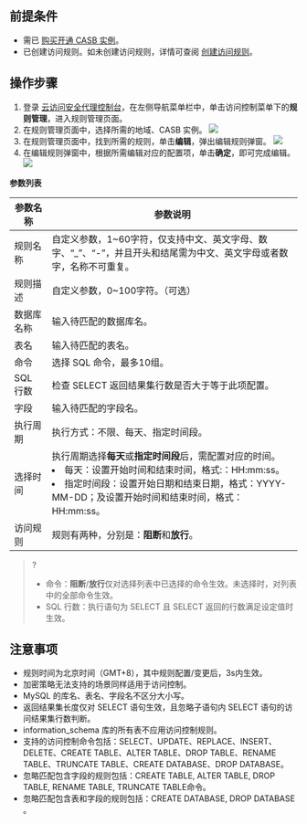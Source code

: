 ## 前提条件
- 需已 [购买开通 CASB 实例](https://cloud.tencent.com/document/product/1303/53298)。
- 已创建访问规则。如未创建访问规则，详情可查阅 [创建访问规则](https://cloud.tencent.com/document/product/1303/64924)。


## 操作步骤
1. 登录 [云访问安全代理控制台](https://console.cloud.tencent.com/casb)，在左侧导航菜单栏中，单击访问控制菜单下的**规则管理**，进入规则管理页面。
2. 在规则管理页面中，选择所需的地域、CASB 实例。
![](https://qcloudimg.tencent-cloud.cn/raw/859a8a38a9bf4fe315cb9386f04f7fe9.png)
1. 在规则管理页面中，找到所需的规则，单击**编辑**，弹出编辑规则弹窗。
![](https://qcloudimg.tencent-cloud.cn/raw/5e9c9fae3c763689303117935e33ba9c.png)
2. 在编辑规则弹窗中，根据所需编辑对应的配置项，单击**确定**，即可完成编辑。
![](https://qcloudimg.tencent-cloud.cn/raw/5e45f3f4fca0bbcbba5a20c4a55d2b9a.png)

**参数列表**

| 参数名称   | 参数说明                                                     |
| ---------- | ------------------------------------------------------------ |
| 规则名称 | 自定义参数，1~60字符，仅支持中文、英文字母、数字、“_”、“-”，并且开头和结尾需为中文、英文字母或者数字，名称不可重复。 |
| 规则描述 | 自定义参数，0~100字符。（可选）                                |
| 数据库名称     | 输入待匹配的数据库名。                                        |
| 表名   | 输入待匹配的表名。 |
| 命令         | 选择 SQL 命令，最多10组。                                     |
| SQL 行数   | 检查 SELECT 返回结果集行数是否大于等于此项配置。    |
| 字段       | 输入待匹配的字段名。                        |
| 执行周期       | 执行方式：不限、每天、指定时间段。                     |
| 选择时间     | 执行周期选择**每天**或**指定时间段**后，需配置对应的时间。<li>每天：设置开始时间和结束时间，格式:：HH:mm:ss。</li> <li>指定时间段：设置开始日期和结束日期，格式：YYYY-MM-DD；及设置开始时间和结束时间，格式：HH:mm:ss。</li>                                   |
| 访问规则       | 规则有两种，分别是：**阻断**和**放行**。                          |

>? 
> - 命令：**阻断**/**放行**仅对选择列表中已选择的命令生效。未选择时，对列表中的全部命令生效。
> - SQL 行数：执行语句为 SELECT 且 SELECT 返回的行数满足设定值时生效。

## 注意事项
- 规则时间为北京时间（GMT+8），其中规则配置/变更后，3s内生效。
- 加密策略无法支持的场景同样适用于访问控制。
- MySQL 的库名、表名、字段名不区分大小写。
-  返回结果集长度仅对 SELECT 语句生效，且忽略子语句内 SELECT 语句的访问结果集行数判断。
-  information_schema 库的所有表不应用访问控制规则。
-  支持的访问控制命令包括：SELECT、UPDATE、REPLACE、INSERT、DELETE、CREATE TABLE、ALTER TABLE、DROP TABLE、RENAME TABLE、TRUNCATE TABLE、CREATE DATABASE、DROP DATABASE。
-  忽略匹配包含字段的规则包括：CREATE TABLE, ALTER TABLE, DROP TABLE, RENAME TABLE, TRUNCATE TABLE命令。
-  忽略匹配包含表和字段的规则包括：CREATE DATABASE, DROP DATABASE 。
